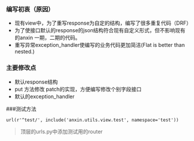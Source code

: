 ### 编写初衷（原因）

* 现有view中，为了重写response为自定的结构，编写了很多重复代码（DRF）
* 为了使接口默认的response的json结构符合现有自定义形式，但不影响现有的anxin
一期，二期的代码。
* 重写异常exception_handler使编写的业务代码更加简洁(Flat is better than nested.)

### 主要修改点
 * 默认response结构
 * put 方法修改 patch的实现，方便编写修改个别字段接口
 * 默认的exception_handler


###测试方法
```
url(r'^test/', include('anxin.utils.view.test', namespace='test'))
```
> 顶层的urls.py中添加测试用的router
